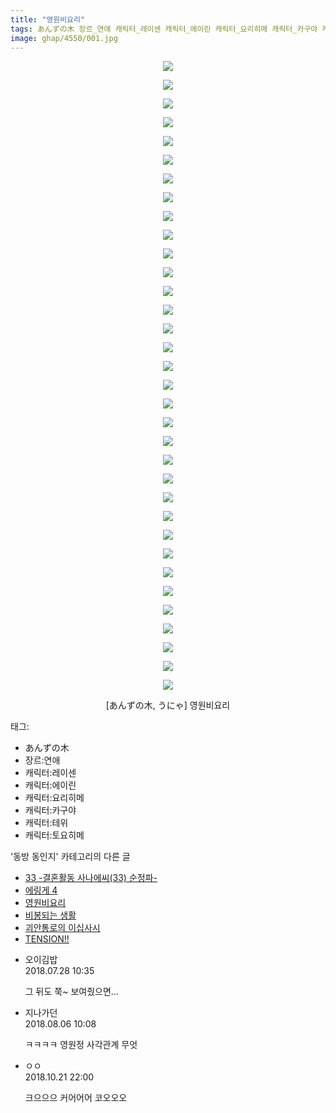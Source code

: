 ```yaml
---
title: "영원비요리"
tags: あんずの木 장르_연애 캐릭터_레이센 캐릭터_에이린 캐릭터_요리히메 캐릭터_카구야 캐릭터_테위 캐릭터_토요히메 うにゃ 동방_동인지
image: ghap/4550/001.jpg
---
```

<div class="article">
<p style="text-align: center; clear: none; float: none;"><img src="{{ site.nasurl }}/ghap/4550/001.jpg"/></p>
<p style="text-align: center; clear: none; float: none;"><img src="{{ site.nasurl }}/ghap/4550/002.jpg"/></p>
<p style="text-align: center; clear: none; float: none;"><img src="{{ site.nasurl }}/ghap/4550/003.jpg"/></p>
<p style="text-align: center; clear: none; float: none;"><img src="{{ site.nasurl }}/ghap/4550/004.jpg"/></p>
<p style="text-align: center; clear: none; float: none;"><img src="{{ site.nasurl }}/ghap/4550/005.jpg"/></p>
<p style="text-align: center; clear: none; float: none;"><img src="{{ site.nasurl }}/ghap/4550/006.jpg"/></p>
<p style="text-align: center; clear: none; float: none;"><img src="{{ site.nasurl }}/ghap/4550/007.jpg"/></p>
<p style="text-align: center; clear: none; float: none;"><img src="{{ site.nasurl }}/ghap/4550/008.jpg"/></p>
<p style="text-align: center; clear: none; float: none;"><img src="{{ site.nasurl }}/ghap/4550/009.jpg"/></p>
<p style="text-align: center; clear: none; float: none;"><img src="{{ site.nasurl }}/ghap/4550/010.jpg"/></p>
<p style="text-align: center; clear: none; float: none;"><img src="{{ site.nasurl }}/ghap/4550/011.jpg"/></p>
<p style="text-align: center; clear: none; float: none;"><img src="{{ site.nasurl }}/ghap/4550/012.jpg"/></p>
<p style="text-align: center; clear: none; float: none;"><img src="{{ site.nasurl }}/ghap/4550/013.jpg"/></p>
<p style="text-align: center; clear: none; float: none;"><img src="{{ site.nasurl }}/ghap/4550/014.jpg"/></p>
<p style="text-align: center; clear: none; float: none;"><img src="{{ site.nasurl }}/ghap/4550/015.jpg"/></p>
<p style="text-align: center; clear: none; float: none;"><img src="{{ site.nasurl }}/ghap/4550/016.jpg"/></p>
<p style="text-align: center; clear: none; float: none;"><img src="{{ site.nasurl }}/ghap/4550/017.jpg"/></p>
<p style="text-align: center; clear: none; float: none;"><img src="{{ site.nasurl }}/ghap/4550/018.jpg"/></p>
<p style="text-align: center; clear: none; float: none;"><img src="{{ site.nasurl }}/ghap/4550/019.jpg"/></p>
<p style="text-align: center; clear: none; float: none;"><img src="{{ site.nasurl }}/ghap/4550/020.jpg"/></p>
<p style="text-align: center; clear: none; float: none;"><img src="{{ site.nasurl }}/ghap/4550/021.jpg"/></p>
<p style="text-align: center; clear: none; float: none;"><img src="{{ site.nasurl }}/ghap/4550/022.jpg"/></p>
<p style="text-align: center; clear: none; float: none;"><img src="{{ site.nasurl }}/ghap/4550/023.jpg"/></p>
<p style="text-align: center; clear: none; float: none;"><img src="{{ site.nasurl }}/ghap/4550/024.jpg"/></p>
<p style="text-align: center; clear: none; float: none;"><img src="{{ site.nasurl }}/ghap/4550/025.jpg"/></p>
<p style="text-align: center; clear: none; float: none;"><img src="{{ site.nasurl }}/ghap/4550/026.jpg"/></p>
<p style="text-align: center; clear: none; float: none;"><img src="{{ site.nasurl }}/ghap/4550/027.jpg"/></p>
<p style="text-align: center; clear: none; float: none;"><img src="{{ site.nasurl }}/ghap/4550/028.jpg"/></p>
<p style="text-align: center; clear: none; float: none;"><img src="{{ site.nasurl }}/ghap/4550/029.jpg"/></p>
<p style="text-align: center; clear: none; float: none;"><img src="{{ site.nasurl }}/ghap/4550/030.jpg"/></p>
<p style="text-align: center; clear: none; float: none;"><img src="{{ site.nasurl }}/ghap/4550/031.jpg"/></p>
<p style="text-align: center; clear: none; float: none;"><img src="{{ site.nasurl }}/ghap/4550/032.jpg"/></p>
<p style="text-align: center; clear: none; float: none;"><img src="{{ site.nasurl }}/ghap/4550/033.jpg"/></p>
<p style="text-align: center; clear: none; float: none;"><img src="{{ site.nasurl }}/ghap/4550/034.jpg"/></p>
<p style="text-align: center; clear: none; float: none;">[あんずの木, うにゃ] 영원비요리</p>
</div><div class="tagTrail">
<p>태그: </p>
<ul>
<li>あんずの木</li>
<li>장르:연애</li>
<li>캐릭터:레이센</li>
<li>캐릭터:에이린</li>
<li>캐릭터:요리히메</li>
<li>캐릭터:카구야</li>
<li>캐릭터:테위</li>
<li>캐릭터:토요히메</li>
</ul>
</div><div class="another">
<p>'동방 동인지' 카테고리의 다른 글</p>
<ul>
<li><a href="/2018-07-29-ghap_4553">33 -결혼활동 사나에씨(33) 순정파-</a></li>
<li><a href="/2018-07-28-ghap_4551">에링게 4</a></li>
<li><a href="/2018-07-28-ghap_4550">영원비요리</a></li>
<li><a href="/2018-07-28-ghap_4549">비봉되는 생활</a></li>
<li><a href="/2018-07-27-ghap_4548">괴안통로의 이십사시</a></li>
<li><a href="/2018-07-25-ghap_4546">TENSION!!</a></li>
</ul>
</div><div class="cb_module cb_fluid">
<div class="cb_wrt cb_profile">
<div class="comment">
<ul>
<li class="cb_thumb_off" id="comment15295509">
<div class="cb_comment_area">
<div class="cb_info_area">
<div class="cb_section">
<span class="cb_nick_name">오이김밥</span>
</div>
<div class="cb_section">
<span class="cb_date">2018.07.28 10:35 </span>
</div>
</div>
<div class="cb_dsc_comment">
<p class="cb_dsc">
											그 뒤도 쭉~ 보여줬으면...
										</p>
</div>
</div></li>
<li class="cb_thumb_off" id="comment15301670">
<div class="cb_comment_area">
<div class="cb_info_area">
<div class="cb_section">
<span class="cb_nick_name">지나가던</span>
</div>
<div class="cb_section">
<span class="cb_date">2018.08.06 10:08 </span>
</div>
</div>
<div class="cb_dsc_comment">
<p class="cb_dsc">
											ㅋㅋㅋㅋ 영원정 사각관계 무엇
										</p>
</div>
</div></li>
<li class="cb_thumb_off" id="comment15359304">
<div class="cb_comment_area">
<div class="cb_info_area">
<div class="cb_section">
<span class="cb_nick_name">ㅇㅇ</span>
</div>
<div class="cb_section">
<span class="cb_date">2018.10.21 22:00 </span>
</div>
</div>
<div class="cb_dsc_comment">
<p class="cb_dsc">
											크으으으 커어어어 코오오오
										</p>
</div>
</div></li>
</ul>
</div>
</div><!-- commentList close -->
</div>